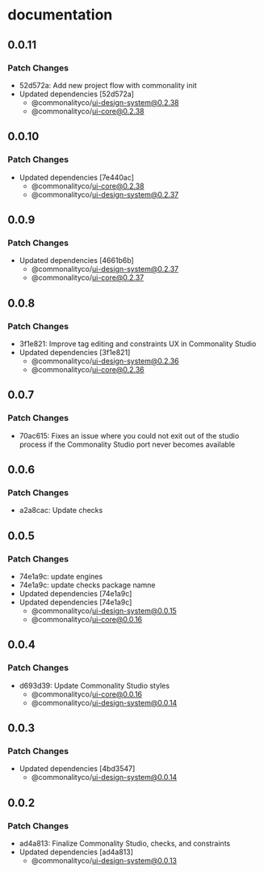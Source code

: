 # documentation

## 0.0.11

### Patch Changes

- 52d572a: Add new project flow with commonality init
- Updated dependencies [52d572a]
  - @commonalityco/ui-design-system@0.2.38
  - @commonalityco/ui-core@0.2.38

## 0.0.10

### Patch Changes

- Updated dependencies [7e440ac]
  - @commonalityco/ui-core@0.2.38
  - @commonalityco/ui-design-system@0.2.37

## 0.0.9

### Patch Changes

- Updated dependencies [4661b6b]
  - @commonalityco/ui-design-system@0.2.37
  - @commonalityco/ui-core@0.2.37

## 0.0.8

### Patch Changes

- 3f1e821: Improve tag editing and constraints UX in Commonality Studio
- Updated dependencies [3f1e821]
  - @commonalityco/ui-design-system@0.2.36
  - @commonalityco/ui-core@0.2.36

## 0.0.7

### Patch Changes

- 70ac615: Fixes an issue where you could not exit out of the studio process if the Commonality Studio port never becomes available

## 0.0.6

### Patch Changes

- a2a8cac: Update checks

## 0.0.5

### Patch Changes

- 74e1a9c: update engines
- 74e1a9c: update checks package namne
- Updated dependencies [74e1a9c]
- Updated dependencies [74e1a9c]
  - @commonalityco/ui-design-system@0.0.15
  - @commonalityco/ui-core@0.0.16

## 0.0.4

### Patch Changes

- d693d39: Update Commonality Studio styles
  - @commonalityco/ui-core@0.0.16
  - @commonalityco/ui-design-system@0.0.14

## 0.0.3

### Patch Changes

- Updated dependencies [4bd3547]
  - @commonalityco/ui-design-system@0.0.14

## 0.0.2

### Patch Changes

- ad4a813: Finalize Commonality Studio, checks, and constraints
- Updated dependencies [ad4a813]
  - @commonalityco/ui-design-system@0.0.13
